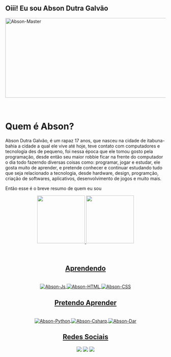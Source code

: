 ## Oiii! Eu sou Abson Dutra Galvão
 
 <div>
 <img align="center" height="250" width="900" alt="Abson-Master"src="https://64.media.tumblr.com/32bcb136dd2df1db7b45b79f279c920e/44d27a9d46b35df3-7b/s500x750/fa0e3124b119e92be00c3a32835ff8925ed7e017.gifv">
 </div> 

</br>
</br>

 <h1>Quem é Abson?</h2>
 <p>Abson Dutra Galvão, é um rapaz 17 anos, que nasceu na cidade de itabuna-bahia a cidade a qual ele vive até hoje, teve contato com computadores e tecnologia des de pequeno, foi nessa época que ele tomou gosto pela programação, desde então seu maior robbie ficar na frente do computador o dia todo fazerndo diversas coisas como: programar, jogar e estudar, ele gosta muito de aprender, e pretende conhecer e continuar estudando tudo que seja relacionado a tecnologia, desde hardware, design, programção, criação de softwares, aplicativos, desenvolvimento de jogos e muito mais.</p>
 
  <p>Então esse é o breve resumo de quem eu sou</p>

<center>
<div  style="display: inline_block">
<a href="https://github.com/AbsonDutraGalvao">
  <img height="150em" src="https://github-readme-stats.vercel.app/api?username=AbsonDutraGalvao&show_icons=true&theme=great-gatsby&include_all_commits=true&count_private=true"/>
  <img height="150em" src="https://github-readme-stats.vercel.app/api/top-langs/?username=AbsonDutraGalvao&layout=compact&langs_count=7&theme=great-gatsby"/>
</div>
 <center/>

</br>
</br>

## Aprendendo

<div align="center" style="display: inline_block"><br>
  <img align="center" alt="Abson-Js"  src="https://img.shields.io/badge/JavaScript-F7DF1E?style=for-the-badge&logo=javascript&logoColor=black">
  <img align="center" alt="Abson-HTML"  src="https://img.shields.io/badge/HTML5-E34F26?style=for-the-badge&logo=html5&logoColor=white">
  <img align="center" alt="Abson-CSS"  src="https://img.shields.io/badge/CSS3-1572B6?style=for-the-badge&logo=css3&logoColor=white">

</div>

## Pretendo Aprender

<div align="center" style="display: inline_block"><br>
  <img align="center" alt="Abson-Python"  src="https://img.shields.io/badge/Python-14354C?style=for-the-badge&logo=python&logoColor=white">
  <img align="center" alt="Abson-Csharp" src="https://img.shields.io/badge/C%23-239120?style=for-the-badge&logo=c-sharp&logoColor=white">
  <img align="center" alt="Abson-Dar"  src="https://img.shields.io/badge/Dart-0175C2?style=for-the-badge&logo=dart&logoColor=white">
</div>
  
  ## Redes Sociais
 
<div align="center"> 
  <a href="https://www.instagram.com/abson.dutra" target="_blank"><img src="https://img.shields.io/badge/-Instagram-%23E4405F?style=for-the-badge&logo=instagram&logoColor=white" target="_blank"></a>
  <a href = "mailto:absonprogrammer@gmail.com"><img src="https://img.shields.io/badge/-Gmail-%23333?style=for-the-badge&logo=gmail&logoColor=white" target="_blank"></a>
  <a href="https://www.linkedin.com/in/abson-dutra-galv%C3%A3o-abb03921a" target="_blank"><img src="https://img.shields.io/badge/-LinkedIn-%230077B5?style=for-the-badge&logo=linkedin&logoColor=white" target="_blank"></a> 
 
</div>
